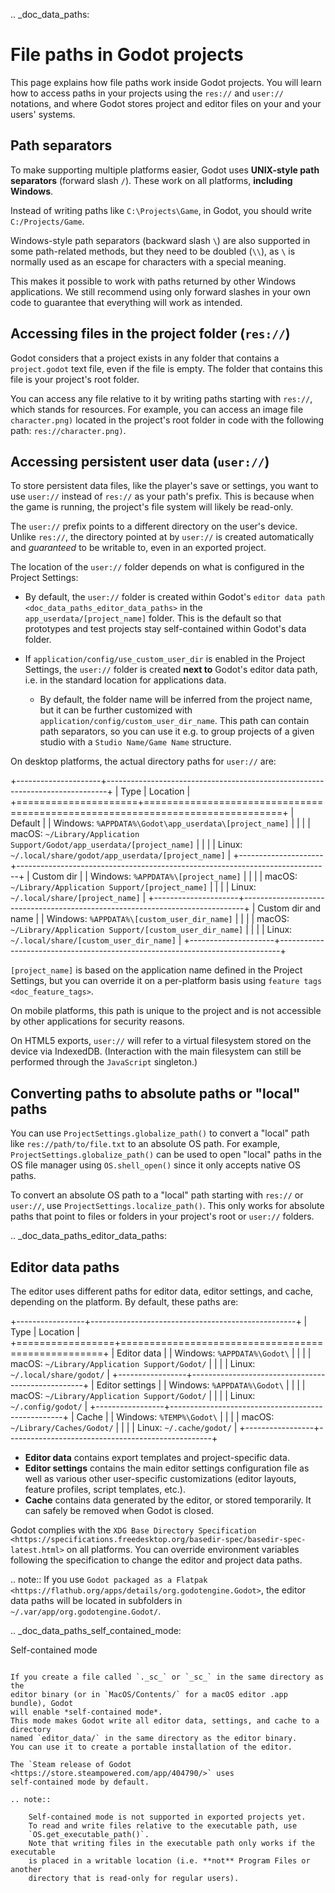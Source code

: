 .. _doc_data_paths:

File paths in Godot projects
============================

This page explains how file paths work inside Godot projects. You will learn how
to access paths in your projects using the `res://` and `user://` notations,
and where Godot stores project and editor files on your and your users' systems.

Path separators
---------------

To make supporting multiple platforms easier, Godot uses **UNIX-style path
separators** (forward slash `/`). These work on all platforms, **including
Windows**.

Instead of writing paths like `C:\Projects\Game`, in Godot, you should write
`C:/Projects/Game`.

Windows-style path separators (backward slash `\`) are also supported in some
path-related methods, but they need to be doubled (`\\`), as `\` is normally
used as an escape for characters with a special meaning.

This makes it possible to work with paths returned by other Windows
applications. We still recommend using only forward slashes in your own code to
guarantee that everything will work as intended.

Accessing files in the project folder (`res://`)
--------------------------------------------------

Godot considers that a project exists in any folder that contains a
`project.godot` text file, even if the file is empty. The folder that contains
this file is your project's root folder.

You can access any file relative to it by writing paths starting with
`res://`, which stands for resources. For example, you can access an image
file `character.png)` located in the project's root folder in code with the
following path: `res://character.png)`.

Accessing persistent user data (`user://`)
--------------------------------------------

To store persistent data files, like the player's save or settings, you want to
use `user://` instead of `res://` as your path's prefix. This is because
when the game is running, the project's file system will likely be read-only.

The `user://` prefix points to a different directory on the user's device.
Unlike `res://`, the directory pointed at by `user://` is created
automatically and *guaranteed* to be writable to, even in an exported project.

The location of the `user://` folder depends on what is configured in the
Project Settings:

- By default, the `user://` folder is created within Godot's
  `editor data path <doc_data_paths_editor_data_paths>` in the
  `app_userdata/[project_name]` folder. This is the default so that prototypes
  and test projects stay self-contained within Godot's data folder.
- If `application/config/use_custom_user_dir`
  is enabled in the Project Settings, the `user://` folder is created **next
  to** Godot's editor data path, i.e. in the standard location for applications
  data.

  * By default, the folder name will be inferred from the project name, but it
    can be further customized with
    `application/config/custom_user_dir_name`.
    This path can contain path separators, so you can use it e.g. to group
    projects of a given studio with a `Studio Name/Game Name` structure.

On desktop platforms, the actual directory paths for `user://` are:

+---------------------+------------------------------------------------------------------------------+
| Type                | Location                                                                     |
+=====================+==============================================================================+
| Default             | | Windows: `%APPDATA%\Godot\app_userdata\[project_name]`                   |
|                     | | macOS: `~/Library/Application Support/Godot/app_userdata/[project_name]` |
|                     | | Linux: `~/.local/share/godot/app_userdata/[project_name]`                |
+---------------------+------------------------------------------------------------------------------+
| Custom dir          | | Windows: `%APPDATA%\[project_name]`                                      |
|                     | | macOS: `~/Library/Application Support/[project_name]`                    |
|                     | | Linux: `~/.local/share/[project_name]`                                   |
+---------------------+------------------------------------------------------------------------------+
| Custom dir and name | | Windows: `%APPDATA%\[custom_user_dir_name]`                              |
|                     | | macOS: `~/Library/Application Support/[custom_user_dir_name]`            |
|                     | | Linux: `~/.local/share/[custom_user_dir_name]`                           |
+---------------------+------------------------------------------------------------------------------+

`[project_name]` is based on the application name defined in the Project Settings, but
you can override it on a per-platform basis using `feature tags <doc_feature_tags>`.

On mobile platforms, this path is unique to the project and is not accessible
by other applications for security reasons.

On HTML5 exports, `user://` will refer to a virtual filesystem stored on the
device via IndexedDB. (Interaction with the main filesystem can still be performed
through the `JavaScript` singleton.)

Converting paths to absolute paths or "local" paths
---------------------------------------------------

You can use `ProjectSettings.globalize_path()`
to convert a "local" path like `res://path/to/file.txt` to an absolute OS path.
For example, `ProjectSettings.globalize_path()`
can be used to open "local" paths in the OS file manager
using `OS.shell_open()` since it only accepts
native OS paths.

To convert an absolute OS path to a "local" path starting with `res://`
or `user://`, use `ProjectSettings.localize_path()`.
This only works for absolute paths that point to files or folders in your
project's root or `user://` folders.

.. _doc_data_paths_editor_data_paths:

Editor data paths
-----------------

The editor uses different paths for editor data, editor settings, and cache,
depending on the platform. By default, these paths are:

+-----------------+---------------------------------------------------+
| Type            | Location                                          |
+=================+===================================================+
| Editor data     | | Windows: `%APPDATA%\Godot\`                   |
|                 | | macOS: `~/Library/Application Support/Godot/` |
|                 | | Linux: `~/.local/share/godot/`                |
+-----------------+---------------------------------------------------+
| Editor settings | | Windows: `%APPDATA%\Godot\`                   |
|                 | | macOS: `~/Library/Application Support/Godot/` |
|                 | | Linux: `~/.config/godot/`                     |
+-----------------+---------------------------------------------------+
| Cache           | | Windows: `%TEMP%\Godot\`                      |
|                 | | macOS: `~/Library/Caches/Godot/`              |
|                 | | Linux: `~/.cache/godot/`                      |
+-----------------+---------------------------------------------------+

- **Editor data** contains export templates and project-specific data.
- **Editor settings** contains the main editor settings configuration file as
  well as various other user-specific customizations (editor layouts, feature
  profiles, script templates, etc.).
- **Cache** contains data generated by the editor, or stored temporarily.
  It can safely be removed when Godot is closed.

Godot complies with the `XDG Base Directory Specification
<https://specifications.freedesktop.org/basedir-spec/basedir-spec-latest.html>`
on all platforms. You can override environment variables following the
specification to change the editor and project data paths.

.. note:: If you use `Godot packaged as a Flatpak
          <https://flathub.org/apps/details/org.godotengine.Godot>`, the
          editor data paths will be located in subfolders in
          `~/.var/app/org.godotengine.Godot/`.

.. _doc_data_paths_self_contained_mode:

Self-contained mode
~~~~~~~~~~~~~~~~~~~

If you create a file called `._sc_` or `_sc_` in the same directory as the
editor binary (or in `MacOS/Contents/` for a macOS editor .app bundle), Godot
will enable *self-contained mode*.
This mode makes Godot write all editor data, settings, and cache to a directory
named `editor_data/` in the same directory as the editor binary.
You can use it to create a portable installation of the editor.

The `Steam release of Godot <https://store.steampowered.com/app/404790/>` uses
self-contained mode by default.

.. note::

    Self-contained mode is not supported in exported projects yet.
    To read and write files relative to the executable path, use
    `OS.get_executable_path()`.
    Note that writing files in the executable path only works if the executable
    is placed in a writable location (i.e. **not** Program Files or another
    directory that is read-only for regular users).
